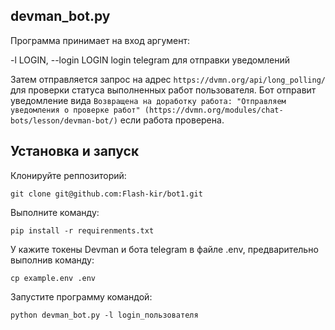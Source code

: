 ## devman_bot.py

Программа принимает на вход аргумент:

  -l LOGIN, --login LOGIN login telegram для отправки уведомлений

Затем отправляется запрос на адрес `https://dvmn.org/api/long_polling/` для проверки статуса выполненных работ пользователя.
Бот отправит уведомление вида `Возвращена на доработку работа: "Отправляем уведомления о проверке работ" (https://dvmn.org/modules/chat-bots/lesson/devman-bot/)` если работа проверена.

## Установка и запуск

Клонируйте реппозиторий:

    git clone git@github.com:Flash-kir/bot1.git

Выполните команду:

    pip install -r requirenments.txt

У кажите токены Devman и бота telegram в файле .env, предварительно выполнив команду:

    cp example.env .env

Запустите программу командой:

    python devman_bot.py -l login_пользователя

